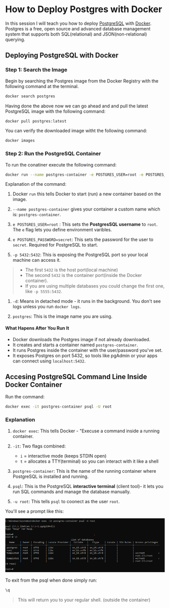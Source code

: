 # How to Deploy Postgres with Docker

In this session I will teach you how to deploy [PostgreSQL](https://www.postgresql.org/) with [Docker](https://docs.docker.com/get-started/docker-overview/). Postgres is a free, open source and advanced database management system that supports both SQL(relational) and JSON(non-relational) querying.

## Deploying PostgreSQL with Docker

### Step 1: Search the Image

Begin by searching the Postgres image from the Docker Registry with the following command at the terminal.

```bash
docker search postgres
```

Having done the above now we can go ahead and and pull the latest PostgreSQL image with the following command:

```bash
docker pull postgres:latest
```

You can verify the downloaded image witht the following command:

```bash
docker images
```

### Step 2: Run the PostgreSQL Container

To run the conatiner execute the following command:

```bash
docker run --name postgres-container -e POSTGRES_USER=root -e POSTGRES_PASSWORD=secret -p 5432:5432 -d postgres
```

Explanation of the command:

1. Docker `run` this tells Docker to start (run) a new container based on the image.

1. `--name postgres-container` gives your container a custom name which is: `postgres-container`.

1. `e POSTGRES_USER=root` : This sets the **PostgresSQL username** to `root`. The `e` flag lets you define environment varibles.

1. `e POSTGRES_PASSWORD=secret`: This sets the password for the user to `secret`. Required for PostgreSQL to start.

1. `-p 5432:5432`: This is exposing the PostgreSQL port so your local machine can access it.

> - The first `5432` is the host port(local machine)
> - The second `5432` is the container port(inside the Docker container).
> - If you are using multiple databases you could change the first one, like `-p 5555:5432`.

1. `-d`: Means in detached mode - it runs in the background. You don't see logs unless you run `docker logs`.

1. `postgres`: This is the image name you are using.

#### What Hapens After You Run It

- Docker downloads the Postgres image if not already downloaded.
- It creates and starts a container named `postgres-container`.
- It runs Postgres inside the container with the user/password you've set.
- It exposes Postgres on port 5432, so tools like pgAdmin or your apps can connect using `localhost:5432`.

## Accesing PostgreSQL Command Line Inside Docker Container

Run the command:

```bash
docker exec -it postgres-container psql -U root
```

### Explanation

1. `docker exec`: This tells Docker - "Execuse a command inside a running container.

1. `-it`: Two flags combined:

   - `i` = interactive mode (keeps STDIN open)
   - `t` = allocates a TTY(terminal) so you can interact with it like a shell

1. `postgres-container`: This is the name of the running container where PostgreSQL is installed and running.

1. `psql`: This is the PostgreSQL **interactive terminal** (client tool)- it lets you run SQL commands and manage the database manually.

1. `-u root`: This tells `psql` to coonect as the user `root`.

You'll see a prompt like this:

![Postgres Console in Docker](image.png)

To exit from the psql when done simply run:

```bash
\q
```

> This will return you to your regular shell. (outside the container)
